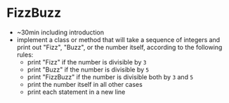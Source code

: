 # FizzBuzz

- ~30min including introduction
- implement a class or method that will take a sequence of integers and print out "Fizz", "Buzz", or the number itself, according to the following rules:
  - print "Fizz" if the number is divisible by `3`
  - print "Buzz" if the number is divisible by `5`
  - print "FizzBuzz" if the number is divisible both by `3` and `5`
  - print the number itself in all other cases
  - print each statement in a new line
